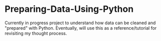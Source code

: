 # Preparing-Data-Using-Python
Currently in progress project to understand how data can be cleaned and "prepared" with Python. Eventually, will use this as a reference/tutorial for revisiting my thought process. 
